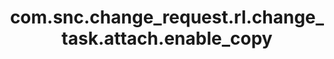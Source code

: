 ---
layout: page
title: com.snc.change_request.rl.change_task.attach.enable_copy
description: ""
value: "true"
---
